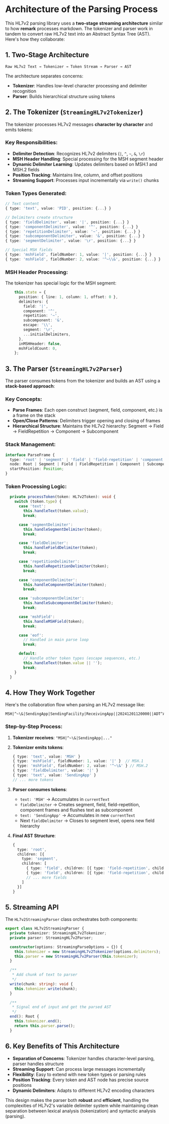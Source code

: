 # Architecture of the Parsing Process

This HL7v2 parsing library uses a **two-stage streaming architecture** similar to how **remark** processes markdown. The tokenizer and parser work in tandem to convert raw HL7v2 text into an Abstract Syntax Tree (AST). Here's how they collaborate:

## 1. **Two-Stage Architecture**

```
Raw HL7v2 Text → Tokenizer → Token Stream → Parser → AST
```

The architecture separates concerns:

- **Tokenizer**: Handles low-level character processing and delimiter recognition  
- **Parser**: Builds hierarchical structure using tokens

## 2. **The Tokenizer (`StreamingHL7v2Tokenizer`)**

The tokenizer processes HL7v2 messages **character by character** and emits tokens:

### Key Responsibilities:

- **Delimiter Detection**: Recognizes HL7v2 delimiters (`|`, `^`, `~`, `&`, `\r`)
- **MSH Header Handling**: Special processing for the MSH segment header
- **Dynamic Delimiter Learning**: Updates delimiters based on MSH.1 and MSH.2 fields
- **Position Tracking**: Maintains line, column, and offset positions
- **Streaming Support**: Processes input incrementally via `write()` chunks

### Token Types Generated:

```typescript
// Text content
{ type: 'text', value: 'PID', position: {...} }

// Delimiters create structure  
{ type: 'fieldDelimiter', value: '|', position: {...} }
{ type: 'componentDelimiter', value: '^', position: {...} }
{ type: 'repetitionDelimiter', value: '~', position: {...} }
{ type: 'subcomponentDelimiter', value: '&', position: {...} }
{ type: 'segmentDelimiter', value: '\r', position: {...} }

// Special MSH fields
{ type: 'mshField', fieldNumber: 1, value: '|', position: {...} }
{ type: 'mshField', fieldNumber: 2, value: '^~\\&', position: {...} }
```

### MSH Header Processing:

The tokenizer has special logic for the MSH segment:

```4:34:packages/hl7v2-parser/src/tokenizer.ts
    this.state = {
      position: { line: 1, column: 1, offset: 0 },
      delimiters: {
        field: '|',
        component: '^',
        repetition: '~',
        subcomponent: '&',
        escape: '\\',
        segment: '\r',
        ...initialDelimiters,
      },
      inMSHHeader: false,
      mshFieldCount: 0,
    };
```

## 3. **The Parser (`StreamingHL7v2Parser`)**

The parser consumes tokens from the tokenizer and builds an AST using a **stack-based approach**:

### Key Concepts:

- **Parse Frames**: Each open construct (segment, field, component, etc.) is a frame on the stack
- **Open/Close Patterns**: Delimiters trigger opening and closing of frames
- **Hierarchical Structure**: Maintains the HL7v2 hierarchy: Segment → Field → FieldRepetition → Component → Subcomponent

### Stack Management:

```typescript
interface ParseFrame {
  type: 'root' | 'segment' | 'field' | 'field-repetition' | 'component' | 'subcomponent';
  node: Root | Segment | Field | FieldRepetition | Component | Subcomponent;
  startPosition: Position;
}
```

### Token Processing Logic:
```87:126:packages/hl7v2-parser/src/parser.ts
  private processToken(token: HL7v2Token): void {
    switch (token.type) {
      case 'text':
        this.handleText(token.value);
        break;

      case 'segmentDelimiter':
        this.handleSegmentDelimiter(token);
        break;

      case 'fieldDelimiter':
        this.handleFieldDelimiter(token);
        break;

      case 'repetitionDelimiter':
        this.handleRepetitionDelimiter(token);
        break;

      case 'componentDelimiter':
        this.handleComponentDelimiter(token);
        break;

      case 'subcomponentDelimiter':
        this.handleSubcomponentDelimiter(token);
        break;

      case 'mshField':
        this.handleMSHField(token);
        break;

      case 'eof':
        // Handled in main parse loop
        break;

      default:
        // Handle other token types (escape sequences, etc.)
        this.handleText(token.value || '');
        break;
    }
  }
```

## 4. **How They Work Together**

Here's the collaboration flow when parsing an HL7v2 message like:

```
MSH|^~\&|SendingApp|SendingFacility|ReceivingApp||20241201120000||ADT^A01|12345|P|2.5
```

### Step-by-Step Process:

1. **Tokenizer receives**: `"MSH|^~\&|SendingApp|..."`

2. **Tokenizer emits tokens**:

   ```typescript
   { type: 'text', value: 'MSH' }
   { type: 'mshField', fieldNumber: 1, value: '|' }  // MSH.1
   { type: 'mshField', fieldNumber: 2, value: '^~\&' } // MSH.2  
   { type: 'fieldDelimiter', value: '|' }
   { type: 'text', value: 'SendingApp' }
   // ... more tokens
   ```

3. **Parser consumes tokens**:
   - `text: 'MSH'` → Accumulates in `currentText`
   - `fieldDelimiter` → Creates segment, field, field-repetition, component frames and flushes text as subcomponent
   - `text: 'SendingApp'` → Accumulates in new `currentText`
   - Next `fieldDelimiter` → Closes to segment level, opens new field hierarchy

4. **Final AST Structure**:

   ```typescript
   {
     type: 'root',
     children: [{
       type: 'segment', 
       children: [
         { type: 'field', children: [{ type: 'field-repetition', children: [{ type: 'component', children: [{ type: 'subcomponent', value: 'MSH' }] }] }] },
         { type: 'field', children: [{ type: 'field-repetition', children: [{ type: 'component', children: [{ type: 'subcomponent', value: 'SendingApp' }] }] }] },
         // ... more fields
       ]
     }]
   }
   ```

## 5. **Streaming API**

The `HL7v2StreamingParser` class orchestrates both components:

```16:38:packages/hl7v2-parser/src/streaming.ts
export class HL7v2StreamingParser {
  private tokenizer: StreamingHL7v2Tokenizer;
  private parser: StreamingHL7v2Parser;

  constructor(options: StreamingParseOptions = {}) {
    this.tokenizer = new StreamingHL7v2Tokenizer(options.delimiters);
    this.parser = new StreamingHL7v2Parser(this.tokenizer);
  }

  /**
   * Add chunk of text to parser
   */
  write(chunk: string): void {
    this.tokenizer.write(chunk);
  }

  /**
   * Signal end of input and get the parsed AST
   */
  end(): Root {
    this.tokenizer.end();
    return this.parser.parse();
  }
```

## 6. **Key Benefits of This Architecture**

- **Separation of Concerns**: Tokenizer handles character-level parsing, parser handles structure
- **Streaming Support**: Can process large messages incrementally
- **Flexibility**: Easy to extend with new token types or parsing rules
- **Position Tracking**: Every token and AST node has precise source positions
- **Dynamic Delimiters**: Adapts to different HL7v2 encoding characters

This design makes the parser both **robust** and **efficient**, handling the complexities of HL7v2's variable delimiter system while maintaining clean separation between lexical analysis (tokenization) and syntactic analysis (parsing).
